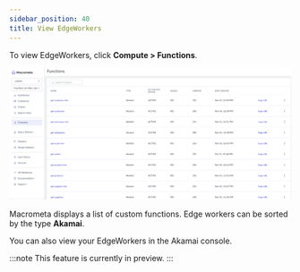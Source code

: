 ```yaml
---
sidebar_position: 40
title: View EdgeWorkers
---
```


To view EdgeWorkers, click **Compute > Functions**.

![Functions](/img/functions/functions_view.png)

Macrometa displays a list of custom functions. Edge workers can be sorted by the type **Akamai**.

You can also view your EdgeWorkers in the Akamai console.

:::note
This feature is currently in preview.
:::
